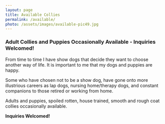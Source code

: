 ```yaml
---
layout: page
title: Available Collies
permalink: /available/
photo: /assets/images/available-pic49.jpg
---
```


### Adult Collies and Puppies Occasionally Available - Inquiries Welcomed!

From time to time I have show dogs that decide they want to choose another way of life. It is important to
me that my dogs and puppies are happy.

Some who have chosen not to be a show dog, have gone onto more illustrious careers as lap dogs,
nursing home/therapy dogs, and constant companions to those retired or working from home.

Adults and puppies, spoiled rotten, house trained, smooth and rough coat collies occasionally available.

**Inquiries Welcomed!**
